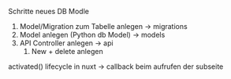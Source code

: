 Schritte neues DB Modle
1. Model/Migration zum Tabelle anlegen -> migrations
1. Model anlegen (Python db Model) -> models
1. API Controller anlegen -> api
    1. New + delete anlegen


activated() lifecycle in nuxt -> callback beim aufrufen der subseite

